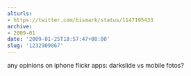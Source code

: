 ```yaml
---
alturls:
- https://twitter.com/bismark/status/1147195433
archive:
- 2009-01
date: '2009-01-25T18:57:47+00:00'
slug: '1232909867'
---
```


any opinions on iphone flickr apps: darkslide vs mobile fotos?

